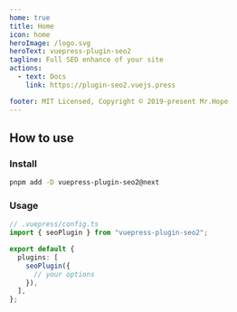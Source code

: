 ```yaml
---
home: true
title: Home
icon: home
heroImage: /logo.svg
heroText: vuepress-plugin-seo2
tagline: Full SEO enhance of your site
actions:
  - text: Docs
    link: https://plugin-seo2.vuejs.press

footer: MIT Licensed, Copyright © 2019-present Mr.Hope
---
```


## How to use

### Install

```bash
pnpm add -D vuepress-plugin-seo2@next
```

### Usage

```ts
// .vuepress/config.ts
import { seoPlugin } from "vuepress-plugin-seo2";

export default {
  plugins: [
    seoPlugin({
      // your options
    }),
  ],
};
```
